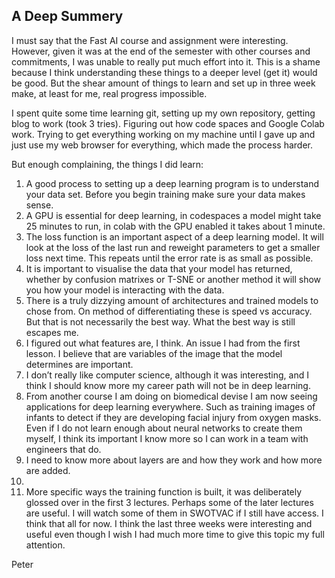 ## A Deep Summery

I must say that the Fast AI course and assignment were interesting. However, given it was at the end of the semester with other courses and commitments, I was unable to really put much effort into it. This is a shame because I think understanding these things to a deeper level (get it) would be good. But the shear amount of things to learn and set up in three week make, at least for me, real progress impossible.

I spent quite some time learning git, setting up my own repository, getting blog to work (took 3 tries). Figuring out how code spaces and Google Colab work. Trying to get everything working on my machine until I gave up and just use my web browser for everything, which made the process harder.

But enough complaining, the things I did learn:

1.	A good process to setting up a deep learning program is to understand your data set. Before you begin training make sure your data makes sense. 
2.	A GPU is essential for deep learning, in codespaces a model might take 25 minutes to run, in colab with the GPU enabled it takes about 1 minute.
3.	The loss function is an important aspect of a deep learning model. It will look at the loss of the last run and reweight parameters to get a smaller loss next time. This repeats until the error rate is as small as possible. 
4.	It is important to visualise the data that your model has returned, whether by confusion matrixes or T-SNE or another method it will show you how your model is interacting with the data.
5.	There is a truly dizzying amount of architectures and trained models to chose from. On method of differentiating these is speed vs accuracy. But that is not necessarily the best way. What the best way is still escapes me. 
6.	I figured out what features are, I think. An issue I had from the first lesson.  I believe that are variables of the image that the model determines are important. 
7.	I don’t really like computer science, although it was interesting, and I think I should know more my career path will not be in deep learning.
8.	From another course I am doing on biomedical devise I am now seeing applications for deep learning everywhere. Such as training images of infants to detect if they are developing facial injury from oxygen masks. Even if I do not learn enough about neural networks to create them myself, I think its important I know more so I can work in a team with engineers that do.
9.	I need to know more about layers are and how they work and how more are added. 
10.	
11.	More specific ways the training function is built, it was deliberately glossed over in the first 3 lectures. Perhaps some of the later lectures are useful. I will watch some of them in SWOTVAC if I still have access.
I think that all for now. I think the last three weeks were interesting and useful even though I wish I had much more time to give this topic my full attention. 

Peter

